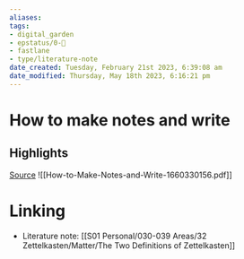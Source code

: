 ```yaml
---
aliases: 
tags: 
- digital_garden
- epstatus/0-🌰
- fastlane
- type/literature-note
date_created: Tuesday, February 21st 2023, 6:39:08 am
date_modified: Thursday, May 18th 2023, 6:16:21 pm
---
```

# How to make notes and write
## Highlights


[Source](https://minnstate.pressbooks.pub/write/)
![[How-to-Make-Notes-and-Write-1660330156.pdf]]

# Linking
+ Literature note: [[S01 Personal/030-039 Areas/32 Zettelkasten/Matter/The Two Definitions of Zettelkasten]]